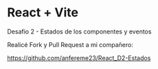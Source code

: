 # React + Vite

Desafio 2 - Estados de los componentes y eventos

Realicé Fork y Pull Request a mi compañero:

https://github.com/anfereme23/React_D2-Estados


